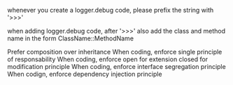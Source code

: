 whenever you create a logger.debug code, please prefix the string with '>>>'

when adding logger.debug code, after '>>>' also add the class and method name in the form ClassName::MethodName

Prefer composition over inheritance
When coding, enforce single principle of responsability
When coding, enforce open for extension closed for modification principle
When coding, enforce interface segregation principle
When codign, enforce dependency injection principle